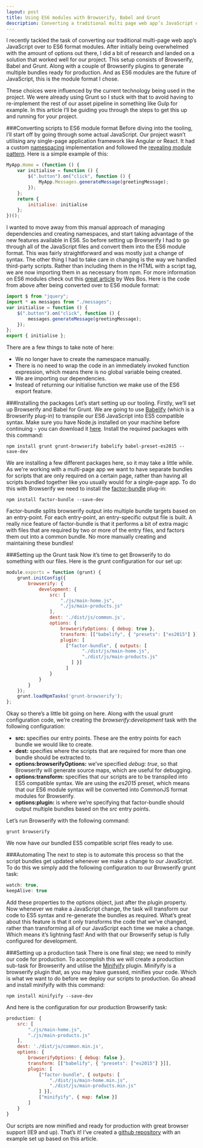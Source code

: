 ```yaml
---
layout: post
title: Using ES6 modules with Browserify, Babel and Grunt
description: Converting a traditional multi page web app’s JavaScript over to ES6 format modules. A guide to setting up Browserify with factor-bundle, Babel and Grunt.
---
```


I recently tackled the task of converting our traditional multi-page web app’s JavaScript over to ES6 format modules. After initially being overwhelmed with the amount of options out there, I did a bit of research and landed on a solution that worked well for our project. This setup consists of Browserify, Babel and Grunt. Along with a couple of Browserify plugins to generate multiple bundles ready for production. And as ES6 modules are the future of JavaScript, this is the module format I chose. 

These choices were influenced by the current technology being used in the project. We were already using Grunt so I stuck with that to avoid having to re-implement the rest of our asset pipeline in something like Gulp for example. In this article I’ll be guiding you through the steps to get this up and running for your project.

###Converting scripts to ES6 module format
Before diving into the tooling, I’ll start off by going through some actual JavaScript. Our project wasn’t utilising any single-page application framework like Angular or React. It had a custom [namespacing](https://addyosmani.com/blog/essential-js-namespacing/) implementation and followed the [revealing module pattern](https://toddmotto.com/mastering-the-module-pattern/). Here is a simple example of this:

```js
MyApp.Home = (function () {
    var initialise = function () {
        $(".button").on("click", function () {
            MyApp.Messages.generateMessage(greetingMessage);
        });
    };
    return {
        initialise: initialise
    };
})();
```

I wanted to move away from this manual approach of managing dependencies and creating namespaces, and start taking advantage of the new features available in ES6. So before setting up Browserify I had to go through all of the JavaScript files and convert them into the ES6 module format. This was fairly straightforward and was mostly just a change of syntax. The other thing I had to take care in changing is the way we handled third-party scripts. Rather than including them in the HTML with a script tag, we are now importing them in as necessary from npm. For more information on ES6 modules check out this [great article](http://wesbos.com/javascript-modules/) by Wes Bos. Here is the code from above after being converted over to ES6 module format:

```js
import $ from "jquery";
import * as messages from "./messages";
var initialise = function () {
    $(".button").on("click", function () {
        messages.generateMessage(greetingMessage);
    });
};
export { initialise };
```

There are a few things to take note of here:

* We no longer have to create the namespace manually.
* There is no need to wrap the code in an immediately invoked function expression, which means there is no global variable being created. 
* We are importing our dependencies. 
* Instead of returning our initialise function we make use of the ES6 export feature. 

###Installing the packages
Let’s start setting up our tooling. Firstly, we’ll set up Browserify and Babel for Grunt. We are going to use [Babelify](https://github.com/babel/babelify) (which is a Browserify plug-in) to transpile our ES6 JavaScript into ES5 compatible syntax. Make sure you have Node.js installed on your machine before continuing - you can download it [here](https://nodejs.org/en/download/). Install the required packages with this command:

```
npm install grunt grunt-browserify babelify babel-preset-es2015 --save-dev
```

We are installing a few different packages here, so it may take a little while. As we're working with a multi-page app we want to have separate bundles for scripts that are only required on a certain page, rather than having all scripts bundled together like you usually would for a single-page app. To do this with Browserify we need to install the [factor-bundle](https://github.com/substack/factor-bundle) plug-in:

```
npm install factor-bundle --save-dev
```

Factor-bundle splits browserify output into multiple bundle targets based on an entry-point. For each entry-point, an entry-specific output file is built. A really nice feature of factor-bundle is that it performs a bit of extra magic with files that are required by two or more of the entry files, and factors them out into a common bundle. No more manually creating and maintaining these bundles! 

###Setting up the Grunt task
Now it’s time to get Browserify to do something with our files. Here is the grunt configuration for our set up:

```js
module.exports = function (grunt) {
    grunt.initConfig({
        browserify: {
            development: {
                src: [
                    "./js/main-home.js",
                    "./js/main-products.js"
                ],
                dest: './dist/js/common.js',
                options: {
                    browserifyOptions: { debug: true },
                    transform: [["babelify", { "presets": ["es2015"] }]],
                    plugin: [
                      ["factor-bundle", { outputs: [
                            "./dist/js/main-home.js",
                            "./dist/js/main-products.js"
                        ] }]
                      ]
                }
            }
        }
    });
    grunt.loadNpmTasks('grunt-browserify');
};
```

Okay so there’s a little bit going on here. Along with the usual grunt configuration code, we’re creating the _browserify:development_ task with the following configuration: 

* __src:__ specifies our entry points. These are the entry points for each bundle we would like to create.
* __dest:__ specifies where the scripts that are required for more than one bundle should be extracted to.
* __options:browserifyOptions:__ we’ve specified _debug: true_, so that Browserify will generate source maps, which are useful for debugging. 
* __options:transform:__ specifies that our scripts are to be transpiled into ES5 compatible syntax. We are using the _es2015_ preset, which means that our ES6 module syntax will be converted into CommonJS format modules for Browserify.
* __options:plugin:__ is where we’re specifying that factor-bundle should output multiple bundles based on the _src_ entry points.

Let’s run Browserify with the following command:

```
grunt browserify
```

We now have our bundled ES5 compatible script files ready to use. 

###Automating
The next to step is to automate this process so that the script bundles get updated whenever we make a change to our JavaScript. To do this we simply add the following configuration to our Browserify grunt task:

```js
watch: true,
keepAlive: true
```

Add these properties to the options object, just after the plugin property. Now whenever we make a JavaScript change, the task will transform our code to ES5 syntax and re-generate the bundles as required. What’s great about this feature is that it only transforms the code that we've changed, rather than transforming all of our JavaScript each time we make a change. Which means it’s lightning fast! And with that our Browserify setup is fully configured for development.

###Setting up a production task
There is one final step; we need to minify our code for production. To accomplish this we will create a production sub-task for Browserify and utilise the [Minifyify](https://github.com/ben-ng/minifyify) plugin. Minifyify is a browserify plugin that, as you may have guessed, minifies your code. Which is what we want to do before we deploy our scripts to production. Go ahead and install minifyify with this command:

```
npm install minifyify --save-dev
```

And here is the configuration for our production Browserify task:

```js
production: {
    src: [
        "./js/main-home.js",
        "./js/main-products.js"
    ],
    dest: './dist/js/common.min.js',
    options: {
        browserifyOptions: { debug: false },
        transform: [["babelify", { "presets": ["es2015"] }]],
        plugin: [
            ["factor-bundle", { outputs: [
                "./dist/js/main-home.min.js",
                "./dist/js/main-products.min.js"
            ] }],
            ["minifyify", { map: false }]
        ]
    }
}
```

Our scripts are now minified and ready for production with great browser support (IE9 and up). That’s it! I’ve created a [github repository](https://github.com/mitchgavan/grunt-browserify-babel) with an example set up based on this article. 